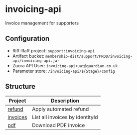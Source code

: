 # invoicing-api

Invoice management for supporters

## Configuration

* Riff-Raff project: `support:invoicing-api`
* Artifact bucket: `membership-dist/support/PROD/invoicing-api/invoicing-api.jar`
* Zuora API User: `invoicing-api+uat@guardian.co.uk`
* Parameter store: `/invoicing-api/${Stage}/config`

## Structure

| Project                                                     | Description                                  |                                    
| ----------------------------------------------------------- | -------------------------------------------- |
| [refund](src/main/scala/com/gu/invoicing/refund)            | Apply automated refund                       |
| [invoices](src/main/scala/com/gu/invoicing/invoice)         | List all invoices by identityId              |
| [pdf](src/main/scala/com/gu/invoicing/pdf)                  | Download PDF invoice                         |